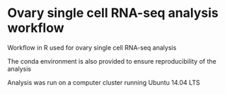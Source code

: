 # Ovary single cell RNA-seq analysis workflow

Workflow in R used for ovary single cell RNA-seq analysis 

The conda environment is also provided to ensure reproducibility of the analysis

Analysis was run on a computer cluster running Ubuntu 14.04 LTS
